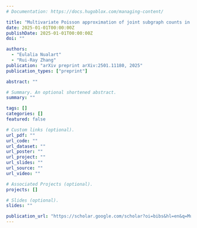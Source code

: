 ```yaml
---
# Documentation: https://docs.hugoblox.com/managing-content/

title: "Multivariate Poisson approximation of joint subgraph counts in random graphs via size-biased couplings"
date: 2025-01-01T00:00:00Z
publishDate: 2025-01-01T00:00:00Z
doi: ""

authors:
  - "Eulalia Nualart"
  - "Rui-Ray Zhang"
publication: "arXiv preprint arXiv:2501.11180, 2025"
publication_types: ["preprint"]

abstract: ""

# Summary. An optional shortened abstract.
summary: ""

tags: []
categories: []
featured: false

# Custom links (optional).
url_pdf: ""
url_code: ""
url_dataset: ""
url_poster: ""
url_project: ""
url_slides: ""
url_source: ""
url_video: ""

# Associated Projects (optional).
projects: []

# Slides (optional).
slides: ""

publication_url: "https://scholar.google.com/scholar?oi=bibs&hl=en&q=Multivariate+Poisson+approximation+of+joint+subgraph+counts+in+random+graphs+via+size-biased+couplings"
---
```


